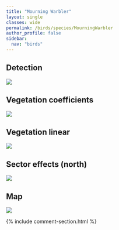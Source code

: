 ```yaml
---
title: "Mourning Warbler"
layout: single
classes: wide
permalink: /birds/species/MourningWarbler
author_profile: false
sidebar:
  nav: "birds"
---
```



<h2>Detection</h2>

<a href="https://beallen.github.io/DevelopmentWebsite/assets/images/birds/MourningWarbler/det.jpg">
<img src="https://beallen.github.io/DevelopmentWebsite/assets/images/birds/MourningWarbler/det.jpg">
</a>

<h2>Vegetation coefficients</h2>

<a href="https://beallen.github.io/DevelopmentWebsite/assets/images/birds/MourningWarbler/veghf.jpg">
<img src="https://beallen.github.io/DevelopmentWebsite/assets/images/birds/MourningWarbler/veghf.jpg">
</a>

<h2>Vegetation linear</h2>

<a href="https://beallen.github.io/DevelopmentWebsite/assets/images/birds/MourningWarbler/lin-north.jpg">
<img src="https://beallen.github.io/DevelopmentWebsite/assets/images/birds/MourningWarbler/lin-north.jpg">
</a>

<h2>Sector effects (north)</h2>

<a href="https://beallen.github.io/DevelopmentWebsite/assets/images/birds/MourningWarbler/sector-north.jpg">
<img src="https://beallen.github.io/DevelopmentWebsite/assets/images/birds/MourningWarbler/sector-north.jpg">
</a>

<h2>Map</h2>

<a href="https://beallen.github.io/DevelopmentWebsite/assets/images/birds/MourningWarbler/map.jpg">
<img src="https://beallen.github.io/DevelopmentWebsite/assets/images/birds/MourningWarbler/map.jpg">
</a>

{% include comment-section.html %}
